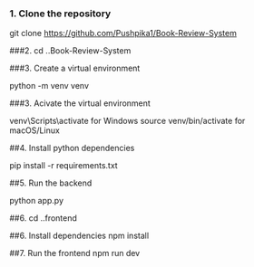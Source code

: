 ### **1. Clone the repository**

git clone https://github.com/Pushpika1/Book-Review-System

###2. cd ..Book-Review-System

###3. Create a virtual environment

python -m venv venv

###3. Acivate the virtual environment

venv\Scripts\activate for Windows
source venv/bin/activate for macOS/Linux

##4. Install python dependencies

pip install -r requirements.txt

##5. Run the backend

python app.py

##6. cd ..frontend

##6. Install dependencies
npm install

##7. Run the frontend
npm run dev
